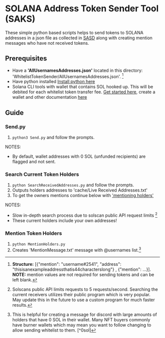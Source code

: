 # SOLANA Address Token Sender Tool (SAKS)

These simple python based scripts helps to send tokens to SOLANA addresses in a json file as collected in [SASD](https://github.com/Dean-Overton/solana-discord-nft-tools/tree/main/DiscordChannelSolanaAddressScraper) along with creating mention messages who have not received tokens.

## Prerequisites
- Have a __'AllUsernamesAddresses.json'__ located in this directory: 'WhitelistTokenSender/AllUsernamesAddresses.json'. [^structureofallusernames]
- Have python installed [Install python here](https://www.python.org/downloads/)
- Solana CLI tools with wallet that contains SOL hooked up. This will be debited for each whitelist token transfer fee. [Get started here](https://docs.solana.com/cli/install-solana-cli-tools#windows), create a wallet and other documentation [here](https://docs.solana.com/cli)

## Guide

### Send.py
1) ```python3 Send.py``` and follow the prompts.

NOTES:
- By default, wallet addresses with 0 SOL (unfunded recipients) are flagged and not sent.

### Search Current Token Holders 
1) ```python SearchReceivedAddresses.py``` and follow the prompts.
2) Outputs holders addresses to 'cache/Live Received Addresses.txt'
3) To get the owners mentions continue below with ['mentioning holders'](https://github.com/Dean-Overton/solana-discord-nft-tools/tree/main/WhitelistTokenSender/README.md#Mention-Token-Holders)

NOTES: 
- Slow in-depth search process due to solscan public API request limits [^solscanlimits]
- These current holders include your own addresses!

### Mention Token Holders 
1) ```python MentionHolders.py```
2) Creates 'MentionMessage.txt' message with @usernames list.[^message]

[^structureofallusernames]: __Structure:__ [{"mention": "username#2541", "address": "thisisanexampleaddressthatis44characterslong"} , {"mention": ...}]. <br> __NOTE:__ mention values are not required for sending tokens and can be left blank.
[^solscanlimits]: Solscans public API limits requests to 5 requests/second. Searching the current receivers utilizes their public program which is very popular. May update this in the future to use a custom program for much faster results.
[^message]: This is helpful for creating a message for discord with large amounts of holders that have 0 SOL in their wallet. Many NFT buyers commonly have burner wallets which may mean you want to follow changing to allow sending whitelist to them. [^0sol]
